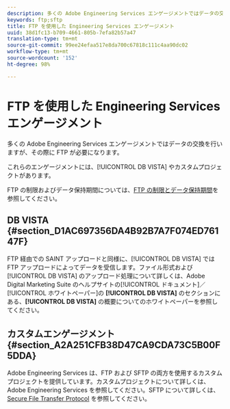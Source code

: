 ```yaml
---
description: 多くの Adobe Engineering Services エンゲージメントではデータの交換を行いますが、その際に FTP が必要になります。
keywords: ftp;sftp
title: FTP を使用した Engineering Services エンゲージメント
uuid: 38d1fc13-b709-4661-805b-7efa82b57a47
translation-type: tm+mt
source-git-commit: 99ee24efaa517e8da700c67818c111c4aa90dc02
workflow-type: tm+mt
source-wordcount: '152'
ht-degree: 98%

---
```



# FTP を使用した Engineering Services エンゲージメント

多くの Adobe Engineering Services エンゲージメントではデータの交換を行いますが、その際に FTP が必要になります。

これらのエンゲージメントには、[!UICONTROL DB VISTA] やカスタムプロジェクトがあります。

FTP の制限およびデータ保持期間については、[FTP の制限とデータ保持期間](/help/export/ftp-and-sftp/ftp-limits.md)を参照してください。

## DB VISTA {#section_D1AC697356DA4B92B7A7F074ED76147F}

FTP 経由での SAINT アップロードと同様に、[!UICONTROL DB VISTA] では FTP アップロードによってデータを受信します。ファイル形式および [!UICONTROL DB VISTA] のアップロード処理について詳しくは、Adobe Digital Marketing Suite のヘルプサイトの[!UICONTROL ドキュメント]／[!UICONTROL ホワイトペーパー]の **[!UICONTROL DB VISTA]** のセクションにある、**[!UICONTROL DB VISTA]** の概要についてのホワイトペーパーを参照してください。

## カスタムエンゲージメント {#section_A2A251CFB38D47CA9CDA73C5B00F5DDA}

Adobe Engineering Services は、FTP および SFTP の両方を使用するカスタムプロジェクトを提供しています。カスタムプロジェクトについて詳しくは、Adobe Engineering Services を参照してください。SFTP について詳しくは、[Secure File Transfer Protocol](/help/export/ftp-and-sftp/c-sftp/ftp-sftp.md) を参照してください。
